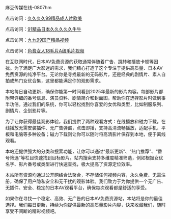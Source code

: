 麻豆传媒在线-0807hm

点击访问：<a href="https://heiliaowzu4ur.pages.dev">久久久久99精品成人片欧美</a>

点击访问：<a href="https://heiliaoxqkkct.pages.dev">91精品日本久久久久久牛牛</a>

点击访问：<a href="https://heiliaoe8ajia.pages.dev">九九99国产精品视频</a>

点击访问：<a href="https://heiliaoll4qsx.pages.dev">色费女人18毛片A级毛片视频</a>


在互联网时代，日本AV免费资源的获取通常伴随着广告、跳转和播放卡顿等困扰。为了满足广大影迷的需求，我们精心打造了这个专注于提供高质量、日本AV免费资源的纯净平台。无论你是寻找最新的无码影片，还是经典的剧情片、素人自拍或热门女优合集，这里都能满足你的观影需求。

本站每日自动更新，确保你能第一时间看到2025年最新的影片内容。每部影片都附带详细的番号信息、演员资料、剧情简介和封面图，帮助你在选择影片时做到事半功倍。通过我们的系统，你可以轻松找到你喜爱的女优和类型，比如制服系列、剧情片、企划影片等。

为了让你获得最佳观影体验，我们提供了两种观看方式：在线播放和磁力下载。在线播放无需安装插件、无广告弹窗，点击即播，支持高清流畅播放，适配手机、平板和电脑等多种设备；磁力下载则让你可以随时将高清影片保存到本地，便于离线观看。

本站还提供强大的分类和搜索功能，让你可以通过“最新更新”、“热门推荐”、“番号筛选”等栏目快速找到目标影片。站内搜索支持多维度精准筛选，例如根据女优名字、影片番号或类型进行快速查找，极大提高了资源定位效率。

本站所有资源均通过公开网络合法聚合，不存储任何视频内容，永久免费、无需注册，确保了用户隐私安全和无干扰的观影体验。我们致力于为你提供一个无广告、无插件、安全、稳定的日本AV观看平台，确保每次观看都是舒适的享受。

如果你在寻找一个稳定、高效、无广告的日本AV免费资源站，本站将是你的最佳选择。我们每日更新，持续为你提供最新的高质量影片内容，快来收藏我们，随时享受不间断的精彩视频吧。




<span style="display:none;">[Canonical link]( ）</span>
